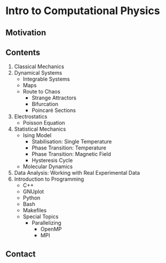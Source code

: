 # Intro to Computational Physics

## Motivation
## Contents
  1. Classical Mechanics
  1. Dynamical Systems
      - Integrable Systems
      - Maps
      - Route to Chaos
        - Strange Attractors
        - Bifurcation
        - Poincaré Sections
  1. Electrostatics
      - Poisson Equation
  1. Statistical Mechanics
      - Ising Model
        - Stabilisation: Single Temperature
        - Phase Transition: Temperature
        - Phase Transition: Magnetic Field
        - Hysteresis Cycle
      - Molecular Dynamics
  1. Data Analysis: Working with Real Experimental Data
  1. Introduction to Programming
      - C++
      - GNUplot
      - Python
      - Bash
      - Makefiles
      - Special Topics
        - Parallelizing
          - OpenMP
          - MPI
## Contact

